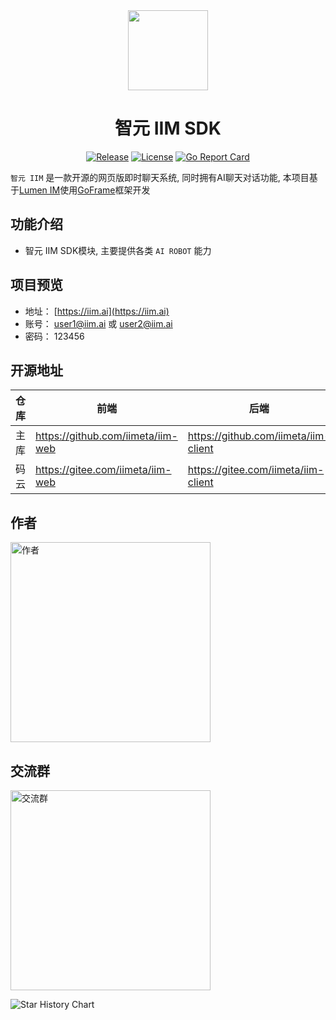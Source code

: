 <div align=center>

<img src="https://iim.ai/public/images/logo.png?t=2023112623" width="128"/>

# 智元 IIM SDK

[![Release](https://img.shields.io/github/v/release/iimeta/iim-sdk?color=blue)](https://github.com/iimeta/iim-sdk/releases)
[![License](https://img.shields.io/static/v1?label=license&message=MIT&color=green)](https://github.com/iimeta/iim-sdk/blob/main/LICENSE)
[![Go Report Card](https://goreportcard.com/badge/github.com/iimeta/iim-sdk)](https://goreportcard.com/report/github.com/iimeta/iim-sdk)

</div>

`智元 IIM` 是一款开源的网页版即时聊天系统, 同时拥有AI聊天对话功能, 本项目基于[Lumen IM](https://github.com/gzydong/go-chat)使用[GoFrame](https://github.com/gogf/gf)框架开发

## 功能介绍
- 智元 IIM SDK模块, 主要提供各类 `AI ROBOT` 能力

## 项目预览

- 地址： [https://iim.ai](https://iim.ai)
- 账号： user1@iim.ai 或 user2@iim.ai
- 密码： 123456

## 开源地址
| 仓库 | 前端                              | 后端                                 | API                               |
| ---- | --------------------------------- | ------------------------------------ | --------------------------------- |
| 主库 | https://github.com/iimeta/iim-web | https://github.com/iimeta/iim-client | https://github.com/iimeta/iim-api |
| 码云 | https://gitee.com/iimeta/iim-web  | https://gitee.com/iimeta/iim-client  | https://gitee.com/iimeta/iim-api  |

## 作者
<img src="https://iim.ai/public/images/Author.png?t=20231126" width="320" alt="作者"/>

## 交流群
<img src="https://iim.ai/public/images/WeChatGroup.jpg?t=20231126" width="320" alt="交流群"/>


![Star History Chart](https://api.star-history.com/svg?repos=iimeta/iim-sdk&type=Date)
